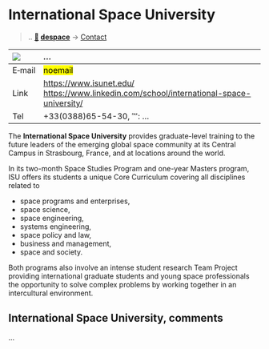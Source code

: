 # International Space University
> .. **[🚀](../index/index.md) [despace](index.md)** → [Contact](contact.md)

|[![](f/contact//_logo1_thumb.jpg)](f/contact//_logo1.png)|*…*|
|:--|:--|
|E‑mail|<mark>noemail</mark>|
|Link|<https://www.isunet.edu/><br> <https://www.linkedin.com/school/international-space-university/>|
|Tel|+33(0388)65-54-30, ℻: …|

The **International Space University** provides graduate-level training to the future leaders of the emerging global space community at its Central Campus in Strasbourg, France, and at locations around the world.

In its two-month Space Studies Program and one-year Masters program, ISU offers its students a unique Core Curriculum covering all disciplines related to

   - space programs and enterprises,
   - space science,
   - space engineering,
   - systems engineering,
   - space policy and law,
   - business and management,
   - space and society.

Both programs also involve an intense student research Team Project providing international graduate students and young space professionals the opportunity to solve complex problems by working together in an intercultural environment.

<p style="page-break-after:always"> </p>

## International Space University, comments

…


